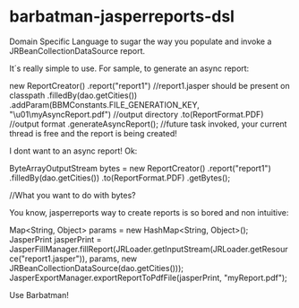 barbatman-jasperreports-dsl
===========================

Domain Specific Language to sugar the way you populate and invoke a JRBeanCollectionDataSource report.

It´s really simple to use. For sample, to generate an async report:


 new ReportCreator()
                    .report("report1") //report1.jasper should be present on classpath
                    .filledBy(dao.getCities())
                    .addParam(BBMConstants.FILE_GENERATION_KEY, "\u01\myAsyncReport.pdf") //output directory
                    .to(ReportFormat.PDF) //output format
                    .generateAsyncReport(); //future task invoked, your current thread is free and the report is being created!

I dont want to an async report! Ok:

ByteArrayOutputStream bytes = new ReportCreator()
                                                  .report("report1")
                                                  .filledBy(dao.getCities())
                                                  .to(ReportFormat.PDF)
                                                  .getBytes();
                                                  
//What you want to do with bytes?

You know, jasperreports way to create reports is so bored and non intuitive:

Map<String, Object> params = new HashMap<String, Object>();
JasperPrint jasperPrint = JasperFillManager.fillReport(JRLoader.getInputStream(JRLoader.getResource("report1.jasper")), params, new JRBeanCollectionDataSource(dao.getCities()));
JasperExportManager.exportReportToPdfFile(jasperPrint, "myReport.pdf");

Use Barbatman!
